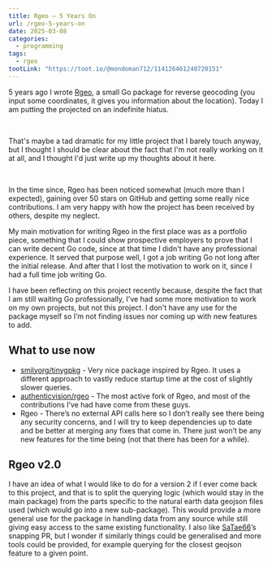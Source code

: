 ```yaml
---
title: Rgeo — 5 Years On
url: /rgeo-5-years-on
date: 2025-03-08
categories:
  - programming
tags:
  - rgeo
tootLink: "https://toot.io/@mondoman712/114126461240720151"
---
```


5 years ago I wrote [Rgeo](https://github.com/sams96/rgeo), a small Go package
for reverse geocoding (you input some coordinates, it gives you information
about the location). Today I am putting the projected on an indefinite hiatus.

<!--more--></br>

That's maybe a tad dramatic for my little project that I barely touch anyway,
but I thought I should be clear about the fact that I'm not really working on it
at all, and I thought I'd just write up my thoughts about it here.

</br>

In the time since, Rgeo has been noticed somewhat (much more than I expected),
gaining over 50 stars on GitHub and getting some really nice contributions. I am
very happy with how the project has been received by others, despite my neglect.

My main motivation for writing Rgeo in the first place was as a portfolio piece,
something that I could show prospective employers to prove that I can write
decent Go code, since at that time I didn't have any professional experience. It
served that purpose well, I got a job writing Go not long after the initial
release. And after that I lost the motivation to work on it, since I had a full
time job writing Go.

I have been reflecting on this project recently because, despite the fact that I
am still waiting Go professionally, I've had some more motivation to work on my
own projects, but not this project. I don't have any use for the package myself
so I’m not finding issues nor coming up with new features to add.

## What to use now

 * [smilyorg/tinygpkg](https://github.com/smilyorg/tinygpkg) - Very nice package
 inspired by Rgeo. It uses a different approach to vastly reduce startup time at
 the cost of slightly slower queries.
 * [authenticvision/rgeo](https://github.com/authenticvision/rgeo) - The most
 active fork of Rgeo, and most of the contributions I’ve had have come from
 these guys.
 * Rgeo - There’s no external API calls here so I don’t really see there being
 any security concerns, and I will try to keep dependencies up to date and be
 better at merging any fixes that come in. There just won’t be any new features
 for the time being (not that there has been for a while).

## Rgeo v2.0

I have an idea of what I would like to do for a version 2 if I ever come back to
this project, and that is to split the querying logic (which would stay in the
main package) from the parts specific to the natural earth data geojson files
used (which would go into a new sub-package). This would provide a more general
use for the package in handling data from any source while still giving easy
access to the same existing functionality. I also like
[SaTae66](https://github.com/SaTae66)’s snapping PR, but I wonder if similarly
things could be generalised and more tools could be provided, for example
querying for the closest geojson feature to a given point.

